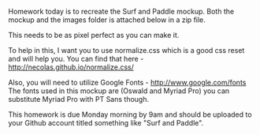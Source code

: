 


Homework today is to recreate the Surf and Paddle mockup. Both the mockup and the images folder is attached below in a zip file.

This needs to be as pixel perfect as you can make it.

To help in this, I want you to use normalize.css which is a good css reset and will help you. 
You can find that here - http://necolas.github.io/normalize.css/

Also, you will need to utilize Google Fonts - http://www.google.com/fonts
The fonts used in this mockup are (Oswald and Myriad Pro) you can substitute Myriad Pro with PT Sans though.

This homework is due Monday morning by 9am and should be uploaded to your Github account titled something like "Surf and Paddle".
